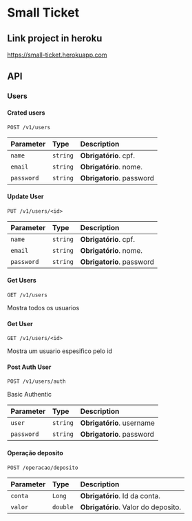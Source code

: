 
# Small Ticket


## Link project in heroku

https://small-ticket.herokuapp.com


## API

### Users

#### Crated users

```http
POST /v1/users
```

| Parameter  | Type     | Description               |
|:-----------|:---------|:--------------------------|
| `name`     | `string` | **Obrigatório**. cpf.     |
| `email`    | `string` | **Obrigatório**. nome.    |
| `password` | `string` | **Obrigatorio**. password |

#### Update User

```http
PUT /v1/users/<id>
```

| Parameter  | Type     | Description               |
|:-----------|:---------|:--------------------------|
| `name`     | `string` | **Obrigatório**. cpf.     |
| `email`    | `string` | **Obrigatório**. nome.    |
| `password` | `string` | **Obrigatorio**. password |

#### Get Users

```http
GET /v1/users
```
Mostra todos os usuarios

#### Get User

```http
GET /v1/users/<id>
```
Mostra um usuario espesifico pelo id

#### Post Auth User

```http
POST /v1/users/auth
```
Basic Authentic

| Parameter  | Type     | Description               |
|:-----------|:---------|:--------------------------|
| `user`     | `string` | **Obrigatório**. username |
| `password` | `string` | **Obrigatorio**. password |

#### Operação deposito

```http
POST /operacao/deposito
```

| Parameter | Type     | Description                         |
|:----------|:---------|:------------------------------------|
| `conta`   | `Long`   | **Obrigatório**. Id da conta.       |
| `valor`   | `double` | **Obrigatório**. Valor do deposito. |
